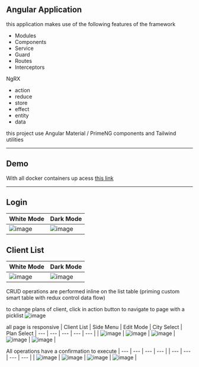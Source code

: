 ## Angular Application

this application makes use of the following features of the framework

- Modules
- Components
- Service
- Guard
- Routes
- Interceptors

NgRX
- action
- reduce
- store
- effect
- entity
- data

this project use Angular Material / PrimeNG components and Tailwind utilities

---

## Demo
With all docker containers up acess [this link](http://localhost:9000)

---

## Login
| White Mode  | Dark Mode  |
|---|---|
| ![image](https://user-images.githubusercontent.com/6247393/120947886-3e665080-c717-11eb-8c94-2f596d574b67.png)  |  ![image](https://user-images.githubusercontent.com/6247393/120947852-20005500-c717-11eb-9e74-94461c142b72.png) |

## Client List
| White Mode  | Dark Mode  |
|---|---|
| ![image](https://user-images.githubusercontent.com/6247393/120948088-c9dfe180-c717-11eb-8b94-6a999d8a588d.png)  |  ![image](https://user-images.githubusercontent.com/6247393/120948104-d6fcd080-c717-11eb-87c0-6f7873424cb7.png)|

CRUD operations are performed inline on the list table (priming custom smart table with redux control data flow)

to change plans of client, click in action button to navigate to page with a picklist
![image](https://user-images.githubusercontent.com/6247393/120948339-6d30f680-c718-11eb-8ec1-9fe72e4867f6.png)


all page is responsive
| Client List | Side Menu | Edit Mode | City Select | Plan Select 
| --- | --- | --- | --- | --- |
| ![image](https://user-images.githubusercontent.com/6247393/120948536-cdc03380-c718-11eb-80b5-ed0c2e491718.png) | ![image](https://user-images.githubusercontent.com/6247393/120948553-db75b900-c718-11eb-9fa6-ba887d6d866b.png) | ![image](https://user-images.githubusercontent.com/6247393/120948595-f0eae300-c718-11eb-8db8-ff3baf2484cc.png) | ![image](https://user-images.githubusercontent.com/6247393/120948640-0c55ee00-c719-11eb-91d8-d9a798f8e87c.png) | ![image](https://user-images.githubusercontent.com/6247393/120948672-20015480-c719-11eb-815f-18c93c4b2c2a.png) |


All operations have a confirmation to execute
| --- | --- | --- | --- |
| --- | --- | --- | --- |
| ![image](https://user-images.githubusercontent.com/6247393/120948841-7b334700-c719-11eb-8b30-f462e03b8dd5.png) | ![image](https://user-images.githubusercontent.com/6247393/120948862-871f0900-c719-11eb-89c3-c1839614b727.png) | ![image](https://user-images.githubusercontent.com/6247393/120948902-9ef68d00-c719-11eb-8a50-cf040288c046.png) | ![image](https://user-images.githubusercontent.com/6247393/120948928-b3d32080-c719-11eb-828a-0d1aa29ca0ea.png) |
